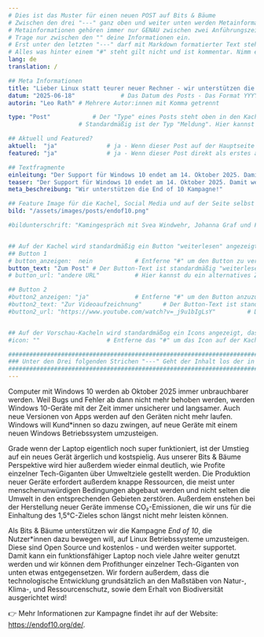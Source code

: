 ```yaml
---
# Dies ist das Muster für einen neuen POST auf Bits & Bäume
# Zwischen den drei "---" ganz oben und weiter unten werden Metainformationen eingetragen.
# Metainformationen gehören immer nur GENAU zwischen zwei Anführungszeichen.
# Trage nur zwischen den "" deine Informationen ein.
# Erst unter den letzten "---" darf mit Markdown formatierter Text stehen.
# Alles was hinter einem "#" steht gilt nicht und ist kommentar. Nimm ein "#" weg, wenn du die jeweilige information dahinter festlegen willst.
lang: de
translation: /

## Meta Informationen
title: "Lieber Linux statt teurer neuer Rechner - wir unterstützen die End of 10 Kampagne!"
datum: "2025-06-18" 			# Das Datum des Posts - Das Format YYYY-MM-DD muss eingehalten werden!
autorin: "Leo Rath"	# Mehrere Autor:innen mit Komma getrennt

type: "Post"			# Der "Type" eines Posts steht oben in den Kacheln und auf der Seite ganz oben.
					# Standardmäßig ist der Typ "Meldung". Hier kannst du das ändern z.B. "Bericht" oder "Jobangebot" etc.

## Aktuell und Featured?
aktuell:  "ja" 				# ja - Wenn dieser Post auf der Hauptseite unter Aktuelles auftauchen soll (falls er nicht featured ist)
featured: "ja"  			# ja - Wenn dieser Post direkt als erstes auf der Landing Page angezeigt werden soll, ansonsten "nein" oder Zeile löschen

## Textfragmente
einleitung: "Der Support für Windows 10 endet am 14. Oktober 2025. Damit werden zahlreiche Windows-Geräte mit der Zeit praktisch unbrauchbar. Wer Windows weiter nutzen möchte, muss sich ein neues Gerät anschaffen. Die Kampagne *End of 10* macht darauf aufmerksam, dass ein intakter Laptop mit der Installation eines Linux-Betriebssystem auch über Jahre hinweg noch sicher und schnell benutzbar bleibt."				# Die Einleitung erscheint auf der Seite noch vor den Autor:innen und dem Feature Image
teaser: "Der Support für Windows 10 endet am 14. Oktober 2025. Damit werden zahlreiche Windows-Geräte mit der Zeit praktisch unbrauchbar. Wer Windows weiter nutzen möchte, muss sich ein neues Gerät anschaffen. Die Kampagne *End of 10* macht darauf aufmerksam, dass ein intakter Laptop mit der Installation eines Linux-Betriebssystem auch über Jahre hinweg noch sicher und schnell benutzbar bleibt."			# Der Teaser wird auf den Kacheln als Anreißertext angezeigt.
meta_beschreibung: "Wir unterstützen die End of 10 Kampagne!" 			# ≤135 Zeichen Beschreibugnstext der in Social Media und Suchergebnissen unter dem Titel angezeigt wird (also extern)

## Feature Image für die Kachel, Social Media und auf der Seite selbst
bild: "/assets/images/posts/endof10.png"

#bildunterschrift: "Kamingespräch mit Svea Windwehr, Johanna Graf und Friederike Hildebrandt (von links)"


## Auf der Kachel wird standardmäßig ein Button "weiterlesen" angezeigt. Dieser kann hier angepasst oder versteckt werden
## Button 1
# button_anzeigen:  nein 			# Entferne "#" um den Button zu verstecken
button_text: "Zum Post"	# Der Button-Text ist standardmäßig "weiterlesen"
# button_url: "andere URL"			# Hier kannst du ein alternatives Ziel z.B. eine extern URL angeben

## Button 2
#button2_anzeigen: "ja" 			# Entferne "#" um den Button anzuzueigen
#button2_text: "Zur Videoaufzeichnung"		# Der Button-Text ist standardmäßig "weiterlesen"
#button2_url: "https://www.youtube.com/watch?v=_j9u1bIgLsY"			# DIE URL ist standardmäßig die des Posts - Hier kannst du ein alternatives Ziel z.B. eine extern URL angeben


## Auf der Vorschau-Kacheln wird standardmäßog ein Icons angezeigt, das kann hier abgeschaltet werden.
#icon: ""					# Entferne das "#" um das Icon auf der Kachel auszuschalten

#########################################################################################################
### Unter den Drei folgenden Strichen "---" Geht der Inhalt los der in Markdown formatiert sein darf! ###
#########################################################################################################
---
```


Computer mit Windows 10 werden ab Oktober 2025 immer unbrauchbarer werden. Weil Bugs und Fehler ab dann nicht mehr behoben werden, werden Windows 10-Geräte mit der Zeit immer unsicherer und langsamer. Auch neue Versionen von Apps werden auf den Geräten nicht mehr laufen. Windows will Kund*innen so dazu zwingen, auf neue Geräte mit einem neuen Windows Betriebssystem umzusteigen.

Grade wenn der Laptop eigentlich noch super funktioniert, ist der Umstieg auf ein neues Gerät ärgerlich und kostspielig. Aus unserer Bits & Bäume Perspektive wird hier außerdem wieder einmal deutlich, wie Profite einzelner Tech-Giganten über Umweltziele gestellt werden. Die Produktion neuer Geräte erfordert außerdem knappe Ressourcen, die meist unter menschenunwürdigen Bedingungen abgebaut werden und nicht selten die Umwelt in den entsprechenden Gebieten zerstören. Außerdem enstehen bei der Herstellung neuer Geräte immense CO₂-Emissionen, die wir uns für die Einhaltung des 1,5°C-Zieles schon längst nicht mehr leisten können.

Als Bits & Bäume unterstützen wir die Kampagne *End of 10*, die Nutzer*innen dazu bewegen will, auf Linux Betriebssysteme umzusteigen. Diese sind Open Source und kostenlos - und werden weiter supportet. Damit kann ein funktionsfähiger Laptop noch viele Jahre weiter genutzt werden und wir können dem Profithunger einzelner Tech-Giganten von unten etwas entgegensetzen. Wir fordern außerdem, dass die technologische Entwicklung grundsätzlich an den Maßstäben von Natur-, Klima-, und Ressourcenschutz, sowie dem Erhalt von Biodiversität ausgerichtet wird!

👉 Mehr Informationen zur Kampagne findet ihr auf der Website: https://endof10.org/de/.
